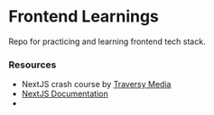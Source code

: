 # Frontend Learnings
Repo for practicing and learning frontend tech stack.

### Resources
- NextJS crash course by [Traversy Media](https://www.youtube.com/watch?v=mTz0GXj8NN0)
- [NextJS Documentation](https://nextjs.org/docs)
- 
